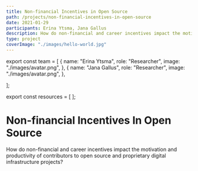 ```yaml
---
title: Non-financial Incentives in Open Source
path: /projects/non-financial-incentives-in-open-source
date: 2021-01-29
participants: Erina Ytsma, Jana Gallus
description: How do non-financial and career incentives impact the motivation and productivity of contributors to open source and proprietary digital infrastructure projects?
type: project
coverImage: "./images/hello-world.jpg"
---
```


export const team = [
  {
    name: "Erina Ytsma",
    role: "Researcher",
    image: "./images/avatar.png",
  },
  {
    name: "Jana Gallus",
    role: "Researcher",
    image: "./images/avatar.png",
  },

];

export const resources = [
];

# Non-financial Incentives In Open Source

How do non-financial and career incentives impact the motivation and productivity of contributors to open source and proprietary digital infrastructure projects?